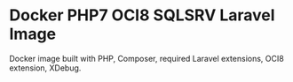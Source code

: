 # Docker PHP7 OCI8 SQLSRV Laravel Image 
Docker image built with PHP, Composer, required Laravel extensions, OCI8 extension, XDebug.
